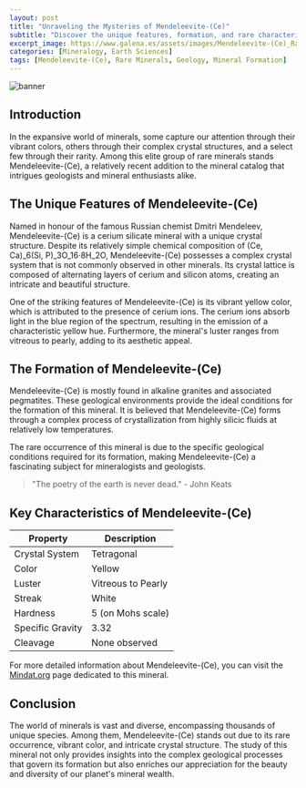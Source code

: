 ```yaml
---
layout: post
title: "Unraveling the Mysteries of Mendeleevite-(Ce)"
subtitle: "Discover the unique features, formation, and rare characteristics of the mineral Mendeleevite-(Ce)."
excerpt_image: https://www.galena.es/assets/images/Mendeleevite-(Ce)_Rare_Characteristics.png
categories: [Mineralogy, Earth Sciences]
tags: [Mendeleevite-(Ce), Rare Minerals, Geology, Mineral Formation]
---
```


![banner](https://www.galena.es/assets/images/Mendeleevite-(Ce)_Rare_Characteristics.png "Close-up image of Mendeleevite-(Ce), showcasing its distinct crystal structure and vibrant colors, highlighting the rare characteristics and formation processes of this unique mineral.")

## Introduction

In the expansive world of minerals, some capture our attention through their vibrant colors, others through their complex crystal structures, and a select few through their rarity. Among this elite group of rare minerals stands Mendeleevite-(Ce), a relatively recent addition to the mineral catalog that intrigues geologists and mineral enthusiasts alike.

## The Unique Features of Mendeleevite-(Ce)

Named in honour of the famous Russian chemist Dmitri Mendeleev, Mendeleevite-(Ce) is a cerium silicate mineral with a unique crystal structure. Despite its relatively simple chemical composition of (Ce, Ca)_6(Si, P)_3O_16·8H_2O, Mendeleevite-(Ce) possesses a complex crystal system that is not commonly observed in other minerals. Its crystal lattice is composed of alternating layers of cerium and silicon atoms, creating an intricate and beautiful structure.

One of the striking features of Mendeleevite-(Ce) is its vibrant yellow color, which is attributed to the presence of cerium ions. The cerium ions absorb light in the blue region of the spectrum, resulting in the emission of a characteristic yellow hue. Furthermore, the mineral's luster ranges from vitreous to pearly, adding to its aesthetic appeal.

## The Formation of Mendeleevite-(Ce)

Mendeleevite-(Ce) is mostly found in alkaline granites and associated pegmatites. These geological environments provide the ideal conditions for the formation of this mineral. It is believed that Mendeleevite-(Ce) forms through a complex process of crystallization from highly silicic fluids at relatively low temperatures.

The rare occurrence of this mineral is due to the specific geological conditions required for its formation, making Mendeleevite-(Ce) a fascinating subject for mineralogists and geologists.

> "The poetry of the earth is never dead." - John Keats

## Key Characteristics of Mendeleevite-(Ce)

| Property         | Description          |
|------------------|----------------------|
| Crystal System   | Tetragonal           |
| Color            | Yellow               |
| Luster           | Vitreous to Pearly   |
| Streak           | White                |
| Hardness         | 5 (on Mohs scale)    |
| Specific Gravity | 3.32                 |
| Cleavage         | None observed        |

For more detailed information about Mendeleevite-(Ce), you can visit the [Mindat.org](https://www.mindat.org/min-26714.html) page dedicated to this mineral.

## Conclusion

The world of minerals is vast and diverse, encompassing thousands of unique species. Among them, Mendeleevite-(Ce) stands out due to its rare occurrence, vibrant color, and intricate crystal structure. The study of this mineral not only provides insights into the complex geological processes that govern its formation but also enriches our appreciation for the beauty and diversity of our planet's mineral wealth.